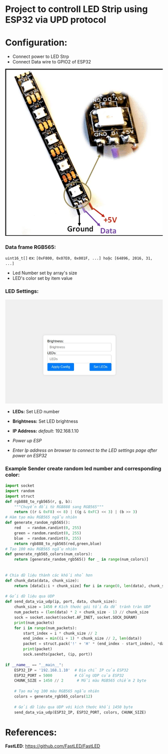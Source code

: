 # Project to controll LED Strip using ESP32 via UPD protocol

# Configuration:
+ Connect power to LED Strp
+ Connect Data wire to GPIO2 of ESP32

![](/img/strip.png)


### Data frame RGB565:
`uint16_t[]` ex: `[0xF800, 0x07E0, 0x001F, ...] hoặc [64896, 2016, 31, ...]`

+ Led Number set by array's size
+ LED's color set by item value
### LED Settings:
![](/img/led1.jpg)
- **LEDs:** Set LED number
- **Brightness:** Set LED brightness
- **IP Address:** *default:* 192.168.1.10

- *Power up ESP* 
- *Enter Ip address on browser to connect to the LED settings page after power on ESP32*

### Example Sender create random led number and corresponding color:
```python
import socket
import random
import struct
def rgb888_to_rgb565(r, g, b):
    """Chuyển đổi từ RGB888 sang RGB565"""
    return ((r & 0xF8) << 8) | ((g & 0xFC) << 3) | (b >> 3)
# Hàm tạo màu RGB565 ngẫu nhiên
def generate_random_rgb565():
    red   = random.randint(0, 255) 
    green = random.randint(0, 255)  
    blue  = random.randint(0, 255) 
    return rgb888_to_rgb565(red,green,blue)
# Tạo 100 màu RGB565 ngẫu nhiên
def generate_rgb565_colors(num_colors):
    return [generate_random_rgb565() for _ in range(num_colors)]


# Chia dữ liệu thành các khối nhỏ hơn
def chunk_data(data, chunk_size):
    return [data[i:i + chunk_size] for i in range(0, len(data), chunk_size)]

# Gửi dữ liệu qua UDP
def send_data_via_udp(ip, port, data, chunk_size):
    chunk_size = 1450 # Kích thước gói tối đa để tránh tràn UDP
    num_packets = (len(data) * 2 + chunk_size - 1) // chunk_size
    sock = socket.socket(socket.AF_INET, socket.SOCK_DGRAM)
    print(num_packets)
    for i in range(num_packets):
        start_index = i * chunk_size // 2
        end_index = min((i + 1) * chunk_size // 2, len(data))
        packet = struct.pack('!' + 'H' * (end_index - start_index), *data[start_index:end_index])
        print(packet)
        sock.sendto(packet, (ip, port))

if __name__ == "__main__":
    ESP32_IP = '192.168.1.10'  # Địa chỉ IP của ESP32
    ESP32_PORT = 5000          # Cổng UDP của ESP32
    CHUNK_SIZE = 1450 // 2      # Mỗi màu RGB565 chiếm 2 byte

    # Tạo mảng 100 màu RGB565 ngẫu nhiên
    colors = generate_rgb565_colors(12)

    # Gửi dữ liệu qua UDP với kích thước khối 1450 byte
    send_data_via_udp(ESP32_IP, ESP32_PORT, colors, CHUNK_SIZE)
```

# References:
**FastLED**: https://github.com/FastLED/FastLED

